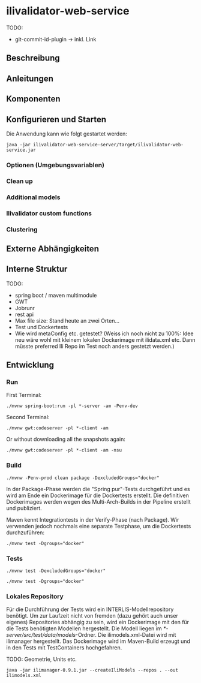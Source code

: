 # ilivalidator-web-service

TODO:
- git-commit-id-plugin -> inkl. Link 

## Beschreibung

## Anleitungen

## Komponenten

## Konfigurieren und Starten

Die Anwendung kann wie folgt gestartet werden:

```
java -jar ilivalidator-web-service-server/target/ilivalidator-web-service.jar 
```

### Optionen (Umgebungsvariablen)

### Clean up

### Additional models

### Ilivalidator custom functions

### Clustering

## Externe Abhängigkeiten

## Interne Struktur

TODO:
- spring boot / maven multimodule 
- GWT
- Jobrunr
- rest api
- Max file size: Stand heute an zwei Orten...
- Test und Dockertests
- Wie wird metaConfig etc. getestet? (Weiss ich noch nicht zu 100%: Idee neu wäre wohl mit kleinem lokalen Dockerimage mit ilidata.xml etc. Dann müsste preferred Ili Repo im Test noch anders gestetzt werden.)


## Entwicklung

### Run 

First Terminal:
```
./mvnw spring-boot:run -pl *-server -am -Penv-dev 
```

Second Terminal:
```
./mvnw gwt:codeserver -pl *-client -am
```

Or without downloading all the snapshots again:
```
./mvnw gwt:codeserver -pl *-client -am -nsu 
```

### Build

```
./mvnw -Penv-prod clean package -DexcludedGroups="docker"
```

In der Package-Phase werden die "Spring pur"-Tests durchgeführt und es wird am Ende ein Dockerimage für die Dockertests erstellt. Die definitiven Dockerimages werden wegen des Multi-Arch-Builds in der Pipeline erstellt und publiziert. 

Maven kennt Integrationtests in der Verify-Phase (nach Package). Wir verwenden jedoch nochmals eine separate Testphase, um die Dockertests durchzuführen:

```
./mvnw test -Dgroups="docker"

```

### Tests

```
./mvnw test -DexcludedGroups="docker"
```

```
./mvnw test -Dgroups="docker"
```

### Lokales Repository

Für die Durchführung der Tests wird ein INTERLIS-Modellrepository benötigt. Um zur Laufzeit nicht von fremden (dazu gehört auch unser eigenes) Repositories abhängig zu sein, wird ein Dockerimage mit den für die Tests benötigten Modellen hergestellt. Die Modell liegen im _*-server/src/test/data/models_-Ordner. Die ilimodels.xml-Datei wird mit ilimanager hergestellt. Das Dockerimage wird im Maven-Build erzeugt und in den Tests mit TestContainers hochgefahren.

TODO: Geometrie, Units etc.

```
java -jar ilimanager-0.9.1.jar --createIliModels --repos . --out ilimodels.xml
```
